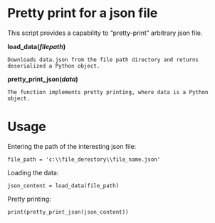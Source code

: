 # Pretty print for a json file
This script provides a capability to “pretty-print” arbitrary json file.

**load_data(***filepath***)** 

    Downloads data.json from the file path directory and returns deserialized a Python object.

**pretty_print_json(***data***)**

    The function implements pretty printing, where data is a Python object.

# Usage

Entering the path of the interesting json file:

    file_path = 'c:\\file_derectory\\file_name.json'

Loading the data:

    json_content = load_data(file_path)
    
Pretty printing:

    print(pretty_print_json(json_content))
    
